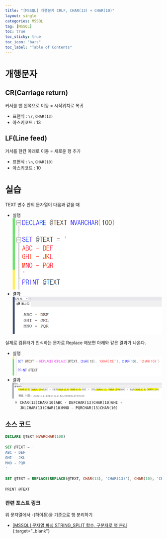 ```yaml
---
title: "[MSSQL] 개행문자 CRLF, CHAR(13) + CHAR(10)"
layout: single
categories: MSSQL
tag: [MSSQL]
toc: true
toc_sticky: true
toc_icon: "bars"
toc_label: "Table of Contents"
---
```


# 개행문자
## CR(Carriage return)
커서를 맨 왼쪽으로 이동 = 시작위치로 복귀
- 표현식 : `\r`, `CHAR(13)`
- 아스키코드 : 13

## LF(Line feed)
커서를 한칸 아래로 이동 = 새로운 행 추가
- 표현식 : `\n`, `CHAR(10)`
- 아스키코드 : 10

# 실습
TEXT 변수 안의 문자열이 다음과 같을 때 
- 실행  
![images](/images/2022-11-18-mssql-crlf/crlf1.png)
- 결과  
![images](/images/2022-11-18-mssql-crlf/crlf3.png)

실제로 컴퓨터가 인식하는 문자로 Replace 해보면 아래와 같은 결과가 나온다.
- 실행  
![images](/images/2022-11-18-mssql-crlf/crlf4.png)
- 결과  
![images](/images/2022-11-18-mssql-crlf/crlf2.png)
  - `CHAR(13)CHAR(10)ABC - DEFCHAR(13)CHAR(10)GHI - JKLCHAR(13)CHAR(10)MNO - PQRCHAR(13)CHAR(10)`

## 소스 코드
```sql
DECLARE @TEXT NVARCHAR(100)

SET @TEXT = '
ABC - DEF
GHI - JKL
MNO - PQR
'

SET @TEXT = REPLACE(REPLACE(@TEXT, CHAR(13), 'CHAR(13)'), CHAR(10), 'CHAR(10)')

PRINT @TEXT
```

### 관련 포스트 링크
위 문자열에서 -(하이픈)을 기준으로 행 분리하기
- [[MSSQL] 문자열 파싱 STRING_SPLIT 함수, 구분자로 행 분리](/mssql/mssql-string_split){:target="_blank"}